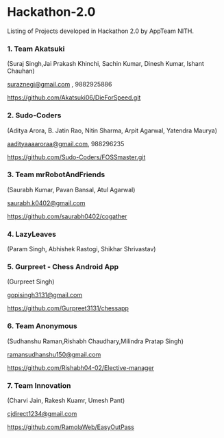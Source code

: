 # Hackathon-2.0

Listing of Projects developed in Hackathon 2.0 by AppTeam NITH.

### 1. Team Akatsuki 

(Suraj Singh,Jai Prakash Khinchi, Sachin Kumar, Dinesh Kumar, Ishant Chauhan)

suraznegi@gmail.com , 9882925886

https://github.com/Akatsuki06/DieForSpeed.git


### 2. Sudo-Coders

(Aditya Arora, B. Jatin Rao, Nitin Sharma, Arpit Agarwal, Yatendra Maurya)

aadityaaaaroraa@gmail.com, 988296235

https://github.com/Sudo-Coders/FOSSmaster.git


### 3. Team mrRobotAndFriends

(Saurabh Kumar, Pavan Bansal, Atul Agarwal)

saurabh.k0402@gmail.com

https://github.com/saurabh0402/cogather


### 4. LazyLeaves

(Param Singh, Abhishek Rastogi, Shikhar Shrivastav)


### 5. Gurpreet - Chess Android App

(Gurpreet Singh)

gopisingh3131@gmail.com

https://github.com/Gurpreet3131/chessapp

### 6. Team Anonymous

(Sudhanshu Raman,Rishabh Chaudhary,Milindra Pratap Singh)

ramansudhanshu150@gmail.com

https://github.com/Rishabh04-02/Elective-manager



### 7. Team Innovation
(Charvi Jain, Rakesh Kuamr, Umesh Pant)

cjdirect1234@gmail.com

https://github.com/RamolaWeb/EasyOutPass
